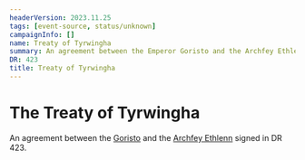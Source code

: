 ```yaml
---
headerVersion: 2023.11.25
tags: [event-source, status/unknown]
campaignInfo: []
name: Treaty of Tyrwingha
summary: An agreement between the Emperor Goristo and the Archfey Ethlenn to establish Tyrwingha
DR: 423
title: Treaty of Tyrwingha
---
```

# The Treaty of Tyrwingha

An agreement between the [Goristo](<../../../people/historical-figures/drankorian-emperors/goristo.md>) and the [Archfey Ethlenn](<../../../people/extraplanar-powers/archfey-ethlenn.md>) signed in DR 423.

